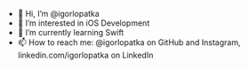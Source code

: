 - 👋 Hi, I’m @igorlopatka
- 👀 I’m interested in iOS Development
- 🌱 I’m currently learning Swift
- 📫 How to reach me: @igorlopatka on GitHub and Instagram, linkedin.com/igorlopatka on LinkedIn

<!---
igorlopatka/igorlopatka is a ✨ special ✨ repository because its `README.md` (this file) appears on your GitHub profile.
You can click the Preview link to take a look at your changes.
--->
